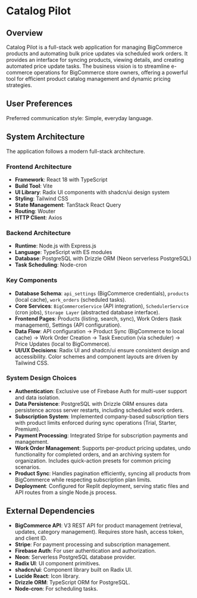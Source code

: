 # Catalog Pilot

## Overview

Catalog Pilot is a full-stack web application for managing BigCommerce products and automating bulk price updates via scheduled work orders. It provides an interface for syncing products, viewing details, and creating automated price update tasks. The business vision is to streamline e-commerce operations for BigCommerce store owners, offering a powerful tool for efficient product catalog management and dynamic pricing strategies.

## User Preferences

Preferred communication style: Simple, everyday language.

## System Architecture

The application follows a modern full-stack architecture.

### Frontend Architecture
- **Framework**: React 18 with TypeScript
- **Build Tool**: Vite
- **UI Library**: Radix UI components with shadcn/ui design system
- **Styling**: Tailwind CSS
- **State Management**: TanStack React Query
- **Routing**: Wouter
- **HTTP Client**: Axios

### Backend Architecture
- **Runtime**: Node.js with Express.js
- **Language**: TypeScript with ES modules
- **Database**: PostgreSQL with Drizzle ORM (Neon serverless PostgreSQL)
- **Task Scheduling**: Node-cron

### Key Components
- **Database Schema**: `api_settings` (BigCommerce credentials), `products` (local cache), `work_orders` (scheduled tasks).
- **Core Services**: `BigCommerceService` (API integration), `SchedulerService` (cron jobs), `Storage Layer` (abstracted database interface).
- **Frontend Pages**: Products (listing, search, sync), Work Orders (task management), Settings (API configuration).
- **Data Flow**: API configuration -> Product Sync (BigCommerce to local cache) -> Work Order Creation -> Task Execution (via scheduler) -> Price Updates (local to BigCommerce).
- **UI/UX Decisions**: Radix UI and shadcn/ui ensure consistent design and accessibility. Color schemes and component layouts are driven by Tailwind CSS.

### System Design Choices
- **Authentication**: Exclusive use of Firebase Auth for multi-user support and data isolation.
- **Data Persistence**: PostgreSQL with Drizzle ORM ensures data persistence across server restarts, including scheduled work orders.
- **Subscription System**: Implemented company-based subscription tiers with product limits enforced during sync operations (Trial, Starter, Premium).
- **Payment Processing**: Integrated Stripe for subscription payments and management.
- **Work Order Management**: Supports per-product pricing updates, undo functionality for completed orders, and an archiving system for organization. Includes quick-action presets for common pricing scenarios.
- **Product Sync**: Handles pagination efficiently, syncing all products from BigCommerce while respecting subscription plan limits.
- **Deployment**: Configured for Replit deployment, serving static files and API routes from a single Node.js process.

## External Dependencies

- **BigCommerce API**: V3 REST API for product management (retrieval, updates, category management). Requires store hash, access token, and client ID.
- **Stripe**: For payment processing and subscription management.
- **Firebase Auth**: For user authentication and authorization.
- **Neon**: Serverless PostgreSQL database provider.
- **Radix UI**: UI component primitives.
- **shadcn/ui**: Component library built on Radix UI.
- **Lucide React**: Icon library.
- **Drizzle ORM**: TypeScript ORM for PostgreSQL.
- **Node-cron**: For scheduling tasks.
